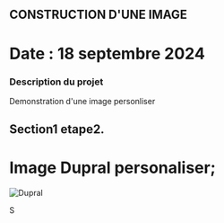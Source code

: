 ## CONSTRUCTION D'UNE IMAGE 

# Date : 18 septembre 2024

### Description du projet 
Demonstration d'une image personliser

## Section1 etape2. 


# Image Dupral personaliser;


![Dupral](TP2\images\pDrupalperso.PNG)

S
